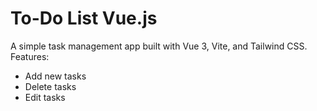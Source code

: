# To-Do List Vue.js

A simple task management app built with Vue 3, Vite, and Tailwind CSS.
Features:

- Add new tasks
- Delete tasks
- Edit tasks
